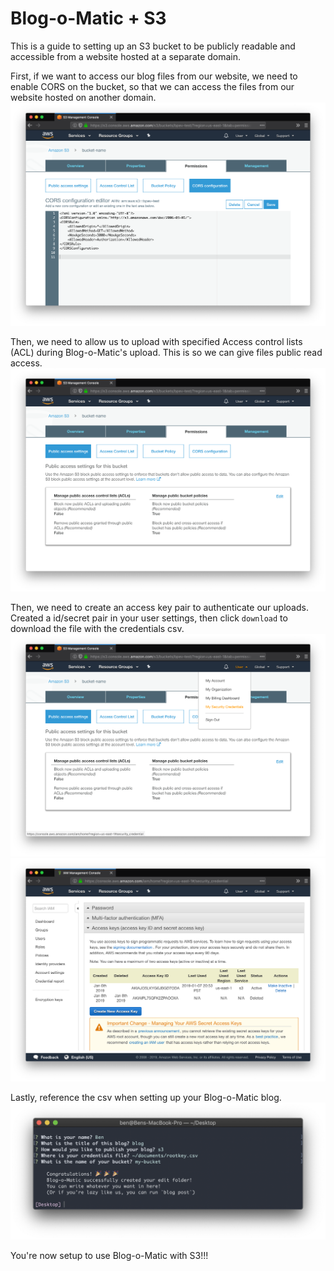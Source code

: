 # Blog-o-Matic + S3
This is a guide to setting up an S3 bucket to be publicly readable and accessible from a website hosted at a separate domain.

First, if we want to access our blog files from our website, we need to enable CORS on the bucket, so that we can access the files from our website hosted on another domain.
![cors](../screenshots/s3-cors.png)

Then, we need to allow us to upload with specified Access control lists (ACL) during Blog-o-Matic's upload. This is so we can give files public read access.
![Public Access](../screenshots/s3-public-access.png)

Then, we need to create an access key pair to authenticate our uploads. Created a id/secret pair in your user settings, then click `download` to download the file with the credentials csv.
![Navigate to credentials](../screenshots/s3-creds-1.png)
![Create Credentials](../screenshots/s3-creds-2.png)

Lastly, reference the csv when setting up your Blog-o-Matic blog.
![Reference creds](../screenshots/s3-init.png)

You're now setup to use Blog-o-Matic with S3!!!

